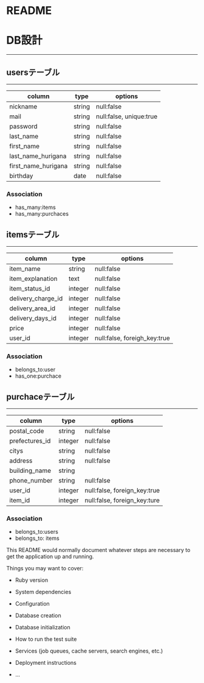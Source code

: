 # README

# DB設計
---

## usersテーブル
---
|column|type|options|
|---|---|---|
|nickname|string|null:false|
|mail|string|null:false, unique:true|
|password|string|null:false|
|last_name|string|null:false|
|first_name|string|null:false|
|last_name_hurigana|string|null:false|
|first_name_hurigana|string|null:false|
|birthday|date|null:false|

### Association
- has_many:items
- has_many:purchaces

## itemsテーブル
---
|column|type|options|
|---|---|---|
|item_name|string|null:false|
|item_explanation|text|null:false|
|item_status_id|integer|null:false|
|delivery_charge_id|integer|null:false|
|delivery_area_id|integer|null:false|
|delivery_days_id|integer|null:false|
|price|integer|null:false|
|user_id|integer|null:false, foreigh_key:true|

### Association
- belongs_to:user
- has_one:purchace

## purchaceテーブル
---
|column|type|options|
|---|---|---|
|postal_code|string|null:false|
|prefectures_id|integer|null:false|
|citys|string|null:false|
|address|string|null:false|
|building_name|string||
|phone_number|string|null:false|
|user_id|integer|null:false, foreign_key:true|
|item_id|integer|null:false, foreign_key:ture|

### Association
- belongs_to:users
- belongs_to: items




This README would normally document whatever steps are necessary to get the
application up and running.

Things you may want to cover:

* Ruby version

* System dependencies

* Configuration

* Database creation

* Database initialization

* How to run the test suite

* Services (job queues, cache servers, search engines, etc.)

* Deployment instructions

* ...
